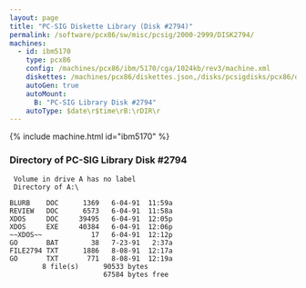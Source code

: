 ```yaml
---
layout: page
title: "PC-SIG Diskette Library (Disk #2794)"
permalink: /software/pcx86/sw/misc/pcsig/2000-2999/DISK2794/
machines:
  - id: ibm5170
    type: pcx86
    config: /machines/pcx86/ibm/5170/cga/1024kb/rev3/machine.xml
    diskettes: /machines/pcx86/diskettes.json,/disks/pcsigdisks/pcx86/diskettes.json
    autoGen: true
    autoMount:
      B: "PC-SIG Library Disk #2794"
    autoType: $date\r$time\rB:\rDIR\r
---
```


{% include machine.html id="ibm5170" %}

### Directory of PC-SIG Library Disk #2794

     Volume in drive A has no label
     Directory of A:\

    BLURB    DOC      1369   6-04-91  11:59a
    REVIEW   DOC      6573   6-04-91  11:58a
    XDOS     DOC     39495   6-04-91  12:05p
    XDOS     EXE     40384   6-04-91  12:06p
    ~~XDOS~~            17   6-04-91  12:12p
    GO       BAT        38   7-23-91   2:37a
    FILE2794 TXT      1886   8-08-91  12:17a
    GO       TXT       771   8-08-91  12:19a
            8 file(s)      90533 bytes
                           67584 bytes free
